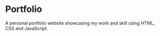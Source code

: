 # Portfolio
A personal portfolio website showcasing my work and skill using HTML, CSS and JavaScript.
